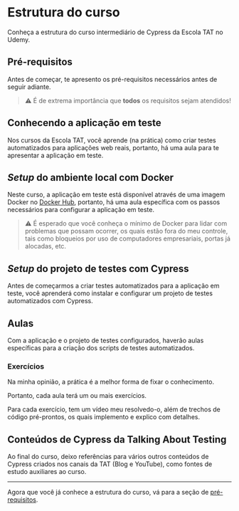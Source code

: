 # Estrutura do curso

Conheça a estrutura do curso intermediário de Cypress da Escola TAT no Udemy.

## Pré-requisitos

Antes de começar, te apresento os pré-requisitos necessários antes de seguir adiante.

> ⚠️ É de extrema importância que **todos** os requisitos sejam atendidos!

## Conhecendo a aplicação em teste

Nos cursos da Escola TAT, você aprende (na prática) como criar testes automatizados para aplicações web reais, portanto, há uma aula para te apresentar a aplicação em teste.

## _Setup_ do ambiente local com Docker

Neste curso, a aplicação em teste está disponível através de uma imagem Docker no [Docker Hub](https://hub.docker.com/), portanto, há uma aula específica com os passos necessários para configurar a aplicação em teste.

> ⚠️ É esperado que você conheça o mínimo de Docker para lidar com problemas que possam ocorrer, os quais estão fora do meu controle, tais como bloqueios por uso de computadores empresariais, portas já alocadas, etc.

## _Setup_ do projeto de testes com Cypress

Antes de começarmos a criar testes automatizados para a aplicação em teste, você aprenderá como instalar e configurar um projeto de testes automatizados com Cypress.

## Aulas

Com a aplicação e o projeto de testes configurados, haverão aulas específicas para a criação dos scripts de testes automatizados.

### Exercícios

Na minha opinião, a prática é a melhor forma de fixar o conhecimento.

Portanto, cada aula terá um ou mais exercícios.

Para cada exercício, tem um vídeo meu resolvedo-o, além de trechos de código pré-prontos, os quais implemento e explico com detalhes.

## Conteúdos de Cypress da Talking About Testing

Ao final do curso, deixo referências para vários outros conteúdos de Cypress criados nos canais da TAT (Blog e YouTube), como fontes de estudo auxiliares ao curso.

___

Agora que você já conhece a estrutura do curso, vá para a seção de [pré-requisitos](./_pre-requirements_.md).
